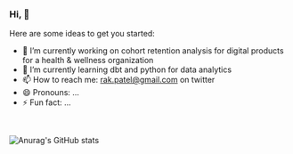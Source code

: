 ### Hi,  👋



Here are some ideas to get you started:

- 🔭 I’m currently working on cohort retention analysis for digital products for a health & wellness organization
- 🌱 I’m currently learning dbt and python for data analytics 
- 📫 How to reach me: rak.patel@gmail.com on twitter
- 😄 Pronouns: ...
- ⚡ Fun fact: ...
<br>

![Anurag's GitHub stats](https://github-readme-stats.vercel.app/api?username=rakesh7464&show_icons=true&theme=transparent)

